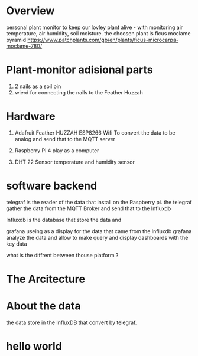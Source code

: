 
# Overview
personal plant monitor to keep our lovley plant alive - with monitoring air temperature, air humidity, soil moisture. 
the choosen plant is ficus moclame pyramid https://www.patchplants.com/gb/en/plants/ficus-microcarpa-moclame-780/ 

# Plant-monitor adisional parts 
1. 2 nails as a soil pin
2. wierd for connecting the nails to the Feather Huzzah  





# Hardware 
 1. Adafruit Feather HUZZAH ESP8266  Wifi 
 To convert the data to be analog and send that to the MQTT server  


2. Raspberry Pi 4
 play as a computer

3. DHT 22 Sensor temperature and humidity sensor
 
 
 # software backend 
 telegraf is the reader of the data that install on the Raspberry pi. 
 the telegraf gather the data from the MQTT Broker and send that to the Influxdb 
 
 Influxdb is the database that store the data and  
  
 grafana useing as a display for the data that came from the Influxdb 
 grafana analyze the data and allow to make query and display dashboards with the key data 
 
 what is the diffrent between thouse platform ? 
 
 # The Arcitecture
 
 
 # About the data 
 the data store in the InfluxDB that convert by telegraf.
 
 
 


# hello world 
